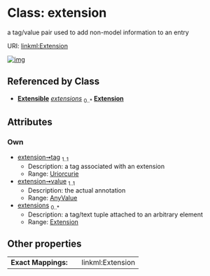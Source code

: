 
# Class: extension

a tag/value pair used to add non-model information to an entry

URI: [linkml:Extension](https://w3id.org/linkml/Extension)


[![img](https://yuml.me/diagram/nofunky;dir:TB/class/[Extension]<extensions%200..*-++[Extension&#124;tag(pk):uriorcurie],[AnyValue]<value%201..1-++[Extension],[Extensible],[AnyValue])](https://yuml.me/diagram/nofunky;dir:TB/class/[Extension]<extensions%200..*-++[Extension&#124;tag(pk):uriorcurie],[AnyValue]<value%201..1-++[Extension],[Extensible],[AnyValue])

## Referenced by Class

 *  **[Extensible](Extensible.md)** *[extensions](extensions.md)*  <sub>0..\*</sub>  **[Extension](Extension.md)**

## Attributes


### Own

 * [extension➞tag](extension_tag.md)  <sub>1..1</sub>
     * Description: a tag associated with an extension
     * Range: [Uriorcurie](types/Uriorcurie.md)
 * [extension➞value](extension_value.md)  <sub>1..1</sub>
     * Description: the actual annotation
     * Range: [AnyValue](AnyValue.md)
 * [extensions](extensions.md)  <sub>0..\*</sub>
     * Description: a tag/text tuple attached to an arbitrary element
     * Range: [Extension](Extension.md)

## Other properties

|  |  |  |
| --- | --- | --- |
| **Exact Mappings:** | | linkml:Extension |